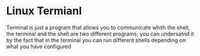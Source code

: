 # Linux Termianl

Terminal is just a program that allows you to communicate whith the shell, the terminal and the shell are two different programs,
you can undersatnd it by the fact that in the terminal you can run different shells depending on what you have configured
